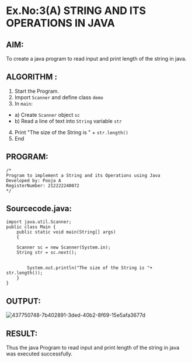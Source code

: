 # Ex.No:3(A)  STRING AND ITS OPERATIONS IN JAVA
## AIM:
To create a java program to read input and print length of the string in java.

## ALGORITHM :
1.  Start the Program.
2.	Import `Scanner` and define class `demo`
3.	In `main`:
-	a) Create `Scanner` object `sc`
-	b) Read a line of text into `String` variable `str`
4.	Print "The size of the String is " + `str.length()`
5.	End




## PROGRAM:
 ```
/*
Program to implement a String and its Operations using Java
Developed by: Pooja A
RegisterNumber: 212222240072 
*/
```

## Sourcecode.java:
```
import java.util.Scanner;
public class Main {
	public static void main(String[] args)
	{
    	
   	Scanner sc = new Scanner(System.in);  
   	String str = sc.next();

 
    	System.out.println("The size of the String is "+ str.length());
	}
}
```


## OUTPUT:

![437750748-7b402891-3ded-40b2-8f69-15e5afa3677d](https://github.com/user-attachments/assets/20b03c85-32e2-45c8-8d8f-9aae6b6ba04a)



## RESULT:
Thus the java Program to read input and print length of the string in java was executed successfully.

